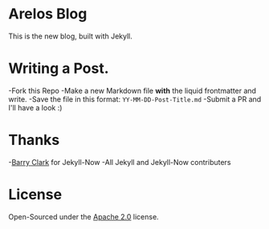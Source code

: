 # Arelos Blog

This is the new blog, built with Jekyll.

# Writing a Post.
-Fork this Repo
-Make a new Markdown file **with** the liquid frontmatter and write.
-Save the file in this format: `YY-MM-DD-Post-Title.md`
-Submit a PR and I'll have a look :)

# Thanks
-[Barry Clark](https://github.com/barryclark) for Jekyll-Now
-All Jekyll and Jekyll-Now contributers

# License

Open-Sourced under the [Apache 2.0](https://github.com/Arelos/arelos.github.io/LICENSE) license.